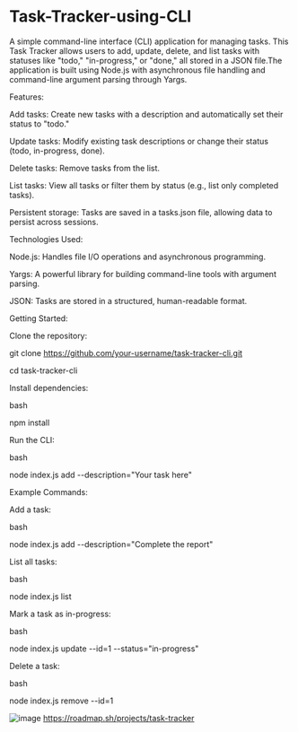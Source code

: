 # Task-Tracker-using-CLI
A simple command-line interface (CLI) application for managing tasks. This Task Tracker allows users to add, update, delete, and list tasks with statuses like "todo," "in-progress," or "done," all stored in a JSON file.The application is built using Node.js with asynchronous file handling and command-line argument parsing through Yargs.

Features:

Add tasks: Create new tasks with a description and automatically set their status to "todo."

Update tasks: Modify existing task descriptions or change their status (todo, in-progress, done).

Delete tasks: Remove tasks from the list.

List tasks: View all tasks or filter them by status (e.g., list only completed tasks).

Persistent storage: Tasks are saved in a tasks.json file, allowing data to persist across sessions.


Technologies Used:

Node.js: Handles file I/O operations and asynchronous programming.

Yargs: A powerful library for building command-line tools with argument parsing.

JSON: Tasks are stored in a structured, human-readable format.


Getting Started:

Clone the repository:

git clone https://github.com/your-username/task-tracker-cli.git

cd task-tracker-cli

Install dependencies:

bash

npm install

Run the CLI:

bash

node index.js add --description="Your task here"

Example Commands:

Add a task:

bash

node index.js add --description="Complete the report"

List all tasks:

bash

node index.js list

Mark a task as in-progress:

bash

node index.js update --id=1 --status="in-progress"

Delete a task:

bash

node index.js remove --id=1


![image](https://github.com/user-attachments/assets/74b1c0be-a516-4854-b4d5-339f73d6d3b0)
https://roadmap.sh/projects/task-tracker
